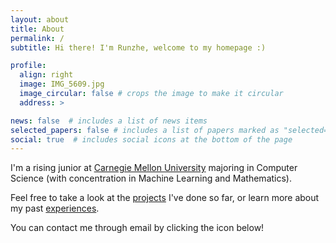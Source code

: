 ```yaml
---
layout: about
title: About
permalink: /
subtitle: Hi there! I'm Runzhe, welcome to my homepage :)

profile:
  align: right
  image: IMG_5609.jpg
  image_circular: false # crops the image to make it circular
  address: >

news: false  # includes a list of news items
selected_papers: false # includes a list of papers marked as "selected={true}"
social: true  # includes social icons at the bottom of the page
---
```


<!-- Write your biography here. Tell the world about yourself. Link to your favorite [subreddit](http://reddit.com). You can put a picture in, too. The code is already in, just name your picture `prof_pic.jpg` and put it in the `img/` folder. -->

I'm a rising junior at [Carnegie Mellon University](https://www.cs.cmu.edu/) majoring in Computer Science (with concentration in Machine Learning and Mathematics).

Feel free to take a look at the [projects](/projects) I've done so far, or learn more about my past [experiences](/experience).

You can contact me through email by clicking the icon below!